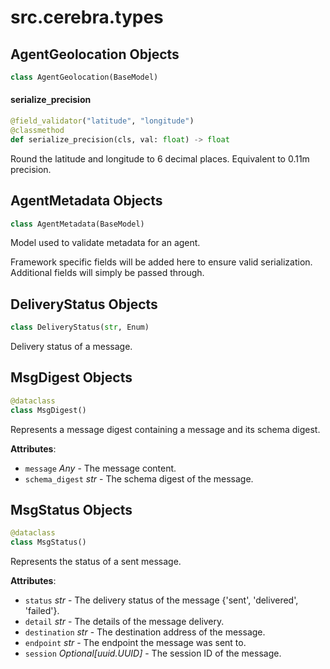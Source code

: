 <a id="src.cerebra.types"></a>

# src.cerebra.types

<a id="src.cerebra.types.AgentGeolocation"></a>

## AgentGeolocation Objects

```python
class AgentGeolocation(BaseModel)
```

<a id="src.cerebra.types.AgentGeolocation.serialize_precision"></a>

#### serialize`_`precision

```python
@field_validator("latitude", "longitude")
@classmethod
def serialize_precision(cls, val: float) -> float
```

Round the latitude and longitude to 6 decimal places.
Equivalent to 0.11m precision.

<a id="src.cerebra.types.AgentMetadata"></a>

## AgentMetadata Objects

```python
class AgentMetadata(BaseModel)
```

Model used to validate metadata for an agent.

Framework specific fields will be added here to ensure valid serialization.
Additional fields will simply be passed through.

<a id="src.cerebra.types.DeliveryStatus"></a>

## DeliveryStatus Objects

```python
class DeliveryStatus(str, Enum)
```

Delivery status of a message.

<a id="src.cerebra.types.MsgDigest"></a>

## MsgDigest Objects

```python
@dataclass
class MsgDigest()
```

Represents a message digest containing a message and its schema digest.

**Attributes**:

- `message` _Any_ - The message content.
- `schema_digest` _str_ - The schema digest of the message.

<a id="src.cerebra.types.MsgStatus"></a>

## MsgStatus Objects

```python
@dataclass
class MsgStatus()
```

Represents the status of a sent message.

**Attributes**:

- `status` _str_ - The delivery status of the message {'sent', 'delivered', 'failed'}.
- `detail` _str_ - The details of the message delivery.
- `destination` _str_ - The destination address of the message.
- `endpoint` _str_ - The endpoint the message was sent to.
- `session` _Optional[uuid.UUID]_ - The session ID of the message.

